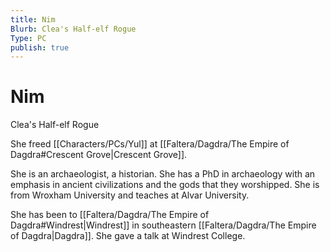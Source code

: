 ```yaml
---
title: Nim
Blurb: Clea's Half-elf Rogue
Type: PC
publish: true
---
```


# Nim
Clea's Half-elf Rogue

She freed [[Characters/PCs/Yul]] at [[Faltera/Dagdra/The Empire of Dagdra#Crescent Grove\|Crescent Grove]]. 

She is an archaeologist, a historian. She has a PhD in archaeology with an emphasis in ancient civilizations and the gods that they worshipped. She is from Wroxham University and teaches at Alvar University. 

She has been to [[Faltera/Dagdra/The Empire of Dagdra#Windrest\|Windrest]] in southeastern [[Faltera/Dagdra/The Empire of Dagdra\|Dagdra]]. She gave a talk at Windrest College. 